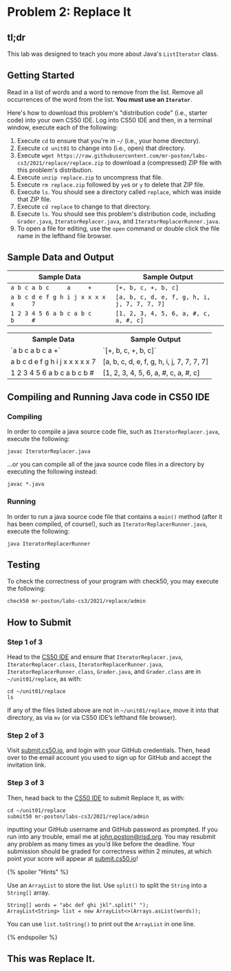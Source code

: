 # Problem 2: Replace It

## tl;dr
This lab was designed to teach you more about Java's `ListIterator` class.

## Getting Started
Read in a list of words and a word to remove from the list. Remove all occurrences of the word from the list. **You must use an `Iterator`**.

Here's how to download this problem's "distribution code" (i.e., starter code) into your own CS50 IDE. Log into CS50 IDE and then, in a terminal window, execute each of the following:

1. Execute `cd` to ensure that you're in `~/` (i.e., your home directory).
1. Execute `cd unit01` to change into (i.e., open) that directory.
1. Execute `wget https://raw.githubusercontent.com/mr-poston/labs-cs3/2021/replace/replace.zip` to download a (compressed) ZIP file with this problem's distribution.
1. Execute `unzip replace.zip` to uncompress that file.
1. Execute `rm replace.zip` followed by `ye`s or `y` to delete that ZIP file.
1. Execute `ls`. You should see a directory called `replace`, which was inside that ZIP file.
1. Execute `cd replace` to change to that directory.
1. Execute `ls`. You should see this problem's distribution code, including `Grader.java`, `IteratorReplacer.java`, and `IteratorReplacerRunner.java`.
1. To open a file for editing, use the `open` command or double click the file name in the lefthand file browser.

## Sample Data and Output
Sample Data | Sample Output
----------- | -------------
`a b c a b c     a     +` | `[+, b, c, +, b, c]`
`a b c d e f g h i j x x x x     x     7` | `[a, b, c, d, e, f, g, h, i, j, 7, 7, 7, 7]`
`1 2 3 4 5 6 a b c a b c     b     #` | `[1, 2, 3, 4, 5, 6, a, #, c, a, #, c]`
<table>
  <tr>
    <th>Sample Data</th>
    <th>Sample Output</th>
  </tr>
  <tr>
    <td>`a b c a b c     a     +`</td>
    <td>`[+, b, c, +, b, c]`</td>
  </tr>
  <tr>
    <td>a b c d e f g h i j x x x x     x     7</td>
    <td>[a, b, c, d, e, f, g, h, i, j, 7, 7, 7, 7]</td>
  </tr>
  <tr>
    <td>1 2 3 4 5 6 a b c a b c     b     #</td>
    <td>[1, 2, 3, 4, 5, 6, a, #, c, a, #, c]</td>
  </tr>
</table>
    

## Compiling and Running Java code in CS50 IDE
### Compiling
In order to compile a java source code file, such as `IteratorReplacer.java`, execute the following:

```
javac IteratorReplacer.java
```

...or you can compile all of the java source code files in a directory by executing the following instead:

```
javac *.java
```

### Running
In order to run a java source code file that contains a `main()` method (after it has been compiled, of course!), such as `IteratorReplacerRunner.java`, execute the following:

```
java IteratorReplacerRunner
```

## Testing
To check the correctness of your program with check50, you may execute the following:

```
check50 mr-poston/labs-cs3/2021/replace/admin
```

## How to Submit
### Step 1 of 3
Head to the [CS50 IDE](https://ide.cs50.io/) and ensure that `IteratorReplacer.java`, `IteratorReplacer.class`, `IteratorReplacerRunner.java`, `IteratorReplacerRunner.class`, `Grader.java`, and `Grader.class` are in `~/unit01/replace`, as with: 

```
cd ~/unit01/replace
ls
```

If any of the files listed above are not in `~/unit01/replace`, move it into that directory, as via `mv` (or via CS50 IDE’s lefthand file browser). 

### Step 2 of 3
Visit [submit.cs50.io](https://submit.cs50.io/), and login with your GitHub credentials. Then, head over to the email account you used to sign up for GitHub and accept the invitation link. 

### Step 3 of 3
Then, head back to the [CS50 IDE](https://ide.cs50.io/) to submit Replace It, as with:

```
cd ~/unit01/replace
submit50 mr-poston/labs-cs3/2021/replace/admin
```

inputting your GitHub username and GitHub password as prompted.
If you run into any trouble, email me at [john.poston@risd.org](mailto:john.poston@risd.org).
You may resubmit any problem as many times as you’d like before the deadline.
Your submission should be graded for correctness within 2 minutes, at which point your score will appear at [submit.cs50.io](https://submit.cs50.io/)!

{% spoiler "Hints" %}

Use an `ArrayList` to store the list.
Use `split()` to split the `String` into a `String[]` array.

```
String[] words = "abc def ghi jkl".split(" ");
ArrayList<String> list = new ArrayList<>(Arrays.asList(words));
```

You can use `list.toString()` to print out the `ArrayList` in one line.

{% endspoiler %}

## This was Replace It.
